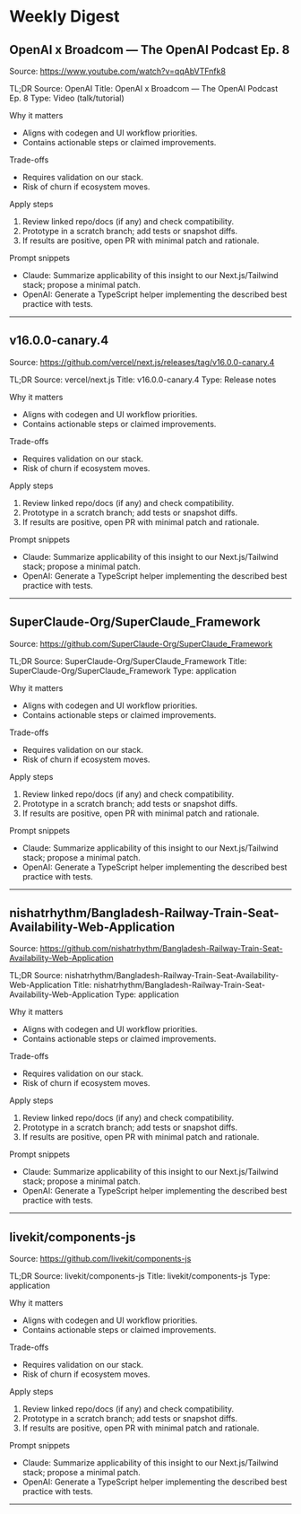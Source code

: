 # Weekly Digest

## OpenAI x Broadcom — The OpenAI Podcast Ep. 8

Source: https://www.youtube.com/watch?v=qqAbVTFnfk8

TL;DR
Source: OpenAI
Title: OpenAI x Broadcom — The OpenAI Podcast Ep. 8
Type: Video (talk/tutorial)

Why it matters
- Aligns with codegen and UI workflow priorities.
- Contains actionable steps or claimed improvements.

Trade-offs
- Requires validation on our stack.
- Risk of churn if ecosystem moves.

Apply steps
1) Review linked repo/docs (if any) and check compatibility.
2) Prototype in a scratch branch; add tests or snapshot diffs.
3) If results are positive, open PR with minimal patch and rationale.

Prompt snippets
- Claude: Summarize applicability of this insight to our Next.js/Tailwind stack; propose a minimal patch.
- OpenAI: Generate a TypeScript helper implementing the described best practice with tests.


---

## v16.0.0-canary.4

Source: https://github.com/vercel/next.js/releases/tag/v16.0.0-canary.4

TL;DR
Source: vercel/next.js
Title: v16.0.0-canary.4
Type: Release notes

Why it matters
- Aligns with codegen and UI workflow priorities.
- Contains actionable steps or claimed improvements.

Trade-offs
- Requires validation on our stack.
- Risk of churn if ecosystem moves.

Apply steps
1) Review linked repo/docs (if any) and check compatibility.
2) Prototype in a scratch branch; add tests or snapshot diffs.
3) If results are positive, open PR with minimal patch and rationale.

Prompt snippets
- Claude: Summarize applicability of this insight to our Next.js/Tailwind stack; propose a minimal patch.
- OpenAI: Generate a TypeScript helper implementing the described best practice with tests.


---

## SuperClaude-Org/SuperClaude_Framework

Source: https://github.com/SuperClaude-Org/SuperClaude_Framework

TL;DR
Source: SuperClaude-Org/SuperClaude_Framework
Title: SuperClaude-Org/SuperClaude_Framework
Type: application

Why it matters
- Aligns with codegen and UI workflow priorities.
- Contains actionable steps or claimed improvements.

Trade-offs
- Requires validation on our stack.
- Risk of churn if ecosystem moves.

Apply steps
1) Review linked repo/docs (if any) and check compatibility.
2) Prototype in a scratch branch; add tests or snapshot diffs.
3) If results are positive, open PR with minimal patch and rationale.

Prompt snippets
- Claude: Summarize applicability of this insight to our Next.js/Tailwind stack; propose a minimal patch.
- OpenAI: Generate a TypeScript helper implementing the described best practice with tests.


---

## nishatrhythm/Bangladesh-Railway-Train-Seat-Availability-Web-Application

Source: https://github.com/nishatrhythm/Bangladesh-Railway-Train-Seat-Availability-Web-Application

TL;DR
Source: nishatrhythm/Bangladesh-Railway-Train-Seat-Availability-Web-Application
Title: nishatrhythm/Bangladesh-Railway-Train-Seat-Availability-Web-Application
Type: application

Why it matters
- Aligns with codegen and UI workflow priorities.
- Contains actionable steps or claimed improvements.

Trade-offs
- Requires validation on our stack.
- Risk of churn if ecosystem moves.

Apply steps
1) Review linked repo/docs (if any) and check compatibility.
2) Prototype in a scratch branch; add tests or snapshot diffs.
3) If results are positive, open PR with minimal patch and rationale.

Prompt snippets
- Claude: Summarize applicability of this insight to our Next.js/Tailwind stack; propose a minimal patch.
- OpenAI: Generate a TypeScript helper implementing the described best practice with tests.


---

## livekit/components-js

Source: https://github.com/livekit/components-js

TL;DR
Source: livekit/components-js
Title: livekit/components-js
Type: application

Why it matters
- Aligns with codegen and UI workflow priorities.
- Contains actionable steps or claimed improvements.

Trade-offs
- Requires validation on our stack.
- Risk of churn if ecosystem moves.

Apply steps
1) Review linked repo/docs (if any) and check compatibility.
2) Prototype in a scratch branch; add tests or snapshot diffs.
3) If results are positive, open PR with minimal patch and rationale.

Prompt snippets
- Claude: Summarize applicability of this insight to our Next.js/Tailwind stack; propose a minimal patch.
- OpenAI: Generate a TypeScript helper implementing the described best practice with tests.


---
